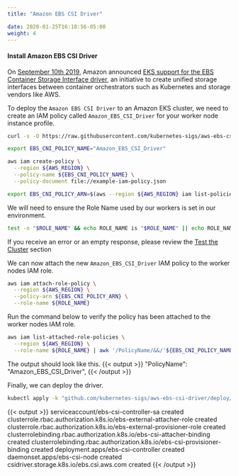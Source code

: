 ```yaml
---
title: "Amazon EBS CSI Driver"

date: 2020-01-25T16:18:56-05:00
weight: 4
---
```

#### Install Amazon EBS CSI Driver
On [September 10th 2019](https://aws.amazon.com/blogs/opensource/eks-support-ebs-csi-driver/), Amazon announced [EKS support for the EBS Container Storage Interface driver](https://github.com/kubernetes-sigs/aws-ebs-csi-driver), an initiative to create unified storage interfaces between container orchestrators such as Kubernetes and storage vendors like AWS.

To deploy the `Amazon EBS CSI Driver` to an Amazon EKS cluster, we need to create an IAM policy called `Amazon_EBS_CSI_Driver` for your worker node instance profile.
```sh
curl -s -O https://raw.githubusercontent.com/kubernetes-sigs/aws-ebs-csi-driver/v0.4.0/docs/example-iam-policy.json

export EBS_CNI_POLICY_NAME="Amazon_EBS_CSI_Driver"

aws iam create-policy \
  --region ${AWS_REGION} \
  --policy-name ${EBS_CNI_POLICY_NAME} \
  --policy-document file://example-iam-policy.json

export EBS_CNI_POLICY_ARN=$(aws --region ${AWS_REGION} iam list-policies --query 'Policies[?PolicyName==`'$EBS_CNI_POLICY_NAME'`].Arn' --output text)
```

We will need to ensure the Role Name used by our workers is set in our environment.
```sh
test -n "$ROLE_NAME" && echo ROLE_NAME is "$ROLE_NAME" || echo ROLE_NAME is not set
```

If you receive an error or an empty response, please review the [Test the Cluster](/030_eksctl/test/) section

We can now attach the new `Amazon_EBS_CSI_Driver` IAM policy to the worker nodes IAM role.
```sh
aws iam attach-role-policy \
  --region ${AWS_REGION} \
  --policy-arn ${EBS_CNI_POLICY_ARN} \
  --role-name ${ROLE_NAME}
```
Run the command below to verify the policy has been attached to the worker nodes IAM role.
```sh
aws iam list-attached-role-policies \
  --region ${AWS_REGION} \
  --role-name ${ROLE_NAME} | awk '/PolicyName/&&/'${EBS_CNI_POLICY_NAME}'/'
```
The output should look like this.
{{< output >}}
"PolicyName": "Amazon_EBS_CSI_Driver",
{{< /output >}}

Finally, we can deploy the driver.
```sh
kubectl apply -k "github.com/kubernetes-sigs/aws-ebs-csi-driver/deploy/kubernetes/overlays/stable/?ref=master"
```
{{< output >}}
serviceaccount/ebs-csi-controller-sa created
clusterrole.rbac.authorization.k8s.io/ebs-external-attacher-role created
clusterrole.rbac.authorization.k8s.io/ebs-external-provisioner-role created
clusterrolebinding.rbac.authorization.k8s.io/ebs-csi-attacher-binding created
clusterrolebinding.rbac.authorization.k8s.io/ebs-csi-provisioner-binding created
deployment.apps/ebs-csi-controller created
daemonset.apps/ebs-csi-node created
csidriver.storage.k8s.io/ebs.csi.aws.com created
{{< /output >}}